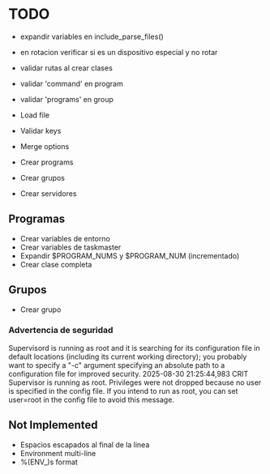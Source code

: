 # TODO

- expandir variables en include_parse_files()
- en rotacion verificar si es un dispositivo especial y no rotar
- validar rutas al crear clases
- validar 'command' en program
- validar 'programs' en group

- Load file
- Validar keys
- Merge options
- Crear programs
- Crear grupos
- Crear servidores


Programas
---
- Crear variables de entorno 
- Crear variables de taskmaster
- Expandir $PROGRAM_NUMS y $PROGRAM_NUM (incrementado)
- Crear clase completa 

Grupos
---
- Crear grupo


### Advertencia de seguridad
Supervisord is running as root and it is searching for its configuration file in default locations (including its current working directory); you probably want to specify a "-c" argument specifying an absolute path to a configuration file for improved security.
2025-08-30 21:25:44,983 CRIT Supervisor is running as root.  Privileges were not dropped because no user is specified in the config file.  If you intend to run as root, you can set user=root in the config file to avoid this message.

## Not Implemented

- Espacios escapados al final de la linea
- Environment multi-line
- %(ENV_)s format
